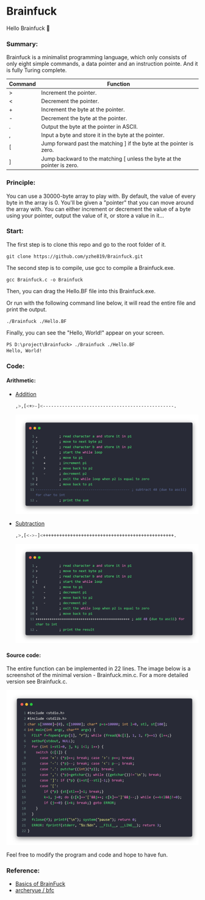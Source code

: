 # Brainfuck

Hello Brainfuck 👋



### Summary:

Brainfuck is a minimalist programming language, which only consists of only eight simple commands, a data pointer and an instruction pointe. And it is fully Turing complete.

| Command    | Function                                      |
| ---- | ------------------------------------------------------------ |
| >    | Increment the pointer.                                       |
| <    | Decrement the pointer.                                       |
| +    | Increment the byte at the pointer.                           |
| -    | Decrement the byte at the pointer.                           |
| .    | Output the byte at the pointer in ASCII.                     |
| ,    | Input a byte and store it in the byte at the pointer.        |
| [    | Jump forward past the matching ] if the byte at the pointer is zero. |
| ]    | Jump backward to the matching [ unless the byte at the pointer is zero. |



### Principle:

You can use a 30000-byte array to play with. By default, the value of every byte in the array is 0. You'll be given a "pointer" that you can move around the array with. You can either increment or decrement the value of a byte using your pointer, output the value of it, or store a value in it...



### Start:

The first step is to clone this repo and go to the root folder of it.

```shell
git clone https://github.com/yzhe819/Brainfuck.git
```

The second step is to compile, use gcc to compile a Brainfuck.exe.

```shell
gcc Brainfuck.c -o Brainfuck
```

Then, you can drag the Hello.BF file into this Brainfuck.exe.

Or run with the following command line below, it will read the entire file and print the output.

```shell
./Brainfuck ./Hello.BF
```

Finally, you can see the "Hello, World!" appear on your screen.

```shell
PS D:\project\Brainfuck> ./Brainfuck ./Hello.BF
Hello, World!
```



### Code:

#### Arithmetic:

- [Addition](https://github.com/yzhe819/Brainfuck/blob/main/arithmetic/Addition.bf)

  ```bash
  ,>,[<+>-]<------------------------------------------------.
  ```

  ![](./images/add.png)

- [Subtraction](https://github.com/yzhe819/Brainfuck/blob/main/arithmetic/Subtraction.bf)

  ```bash
  ,>,[<->-]<++++++++++++++++++++++++++++++++++++++++++++++++.
  ```
  
  ![](./images/sub.png)



#### Source code:

The entire function can be implemented in 22 lines. The image below is a screenshot of the minimal version - Brainfuck.min.c. For a more detailed version see Brainfuck.c.

![source code](./images/min.png)

Feel free to modify the program and code and hope to have fun.



### Reference:

- [ Basics of BrainFuck ](https://gist.github.com/roachhd/dce54bec8ba55fb17d3a)
- [ archeryue / bfc ](https://github.com/archeryue/bfc)
